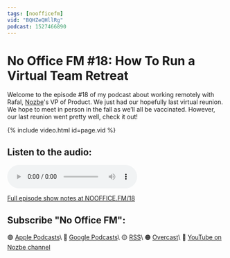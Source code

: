 ```yaml
---
tags: [noofficefm]
vid: "BQHZeQHllRg"
podcast: 1527466890
---
```


# No Office FM #18: How To Run a Virtual Team Retreat

Welcome to the episode #18 of my podcast about working remotely with Rafal, [Nozbe][n]'s VP of Product. We just had our hopefully last virtual reunion. We hope to meet in person in the fall as we’ll all be vaccinated. However, our last reunion went pretty well, check it out!

{% include video.html id=page.vid %}

<!--More-->

## Listen to the audio:

<audio controls>
<source src="https://media.transistor.fm/8c6fbb28/7bc13b30.mp3" type="audio/mpeg">
</audio>



[Full episode show notes at NOOFFICE.FM/18](https://nooffice.fm/18)

## Subscribe "No Office FM":

🟣 [Apple Podcasts](https://podcasts.apple.com/podcast/no-office/id1527466890)\\
🔵 [Google Podcasts](https://podcasts.google.com/feed/aHR0cHM6Ly9mZWVkcy50cmFuc2lzdG9yLmZtL25vb2ZmaWNl)\\
🟡 [RSS](https://nozbe.com/nooffice.rss)\\
🟠 [Overcast](https://overcast.fm/itunes1527466890/no-office)\\
🔴 [YouTube on Nozbe channel](https://youtube.com/NozbeCom)

<!--podcast: 1527466890-->

[n]: https://michael.gratis/nozbe
[np]: https://michael.gratis/nozbepersonal